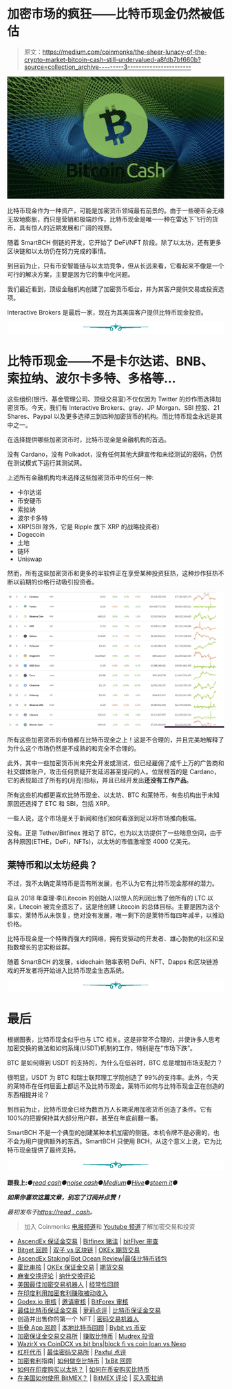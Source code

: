 # 加密市场的疯狂——比特币现金仍然被低估

> 原文：<https://medium.com/coinmonks/the-sheer-lunacy-of-the-crypto-market-bitcoin-cash-still-undervalued-a8fdb7bf660b?source=collection_archive---------3----------------------->

![](img/af43c614f43102942036883fb0e67f25.png)

比特币现金作为一种资产，可能是加密货币领域最有前景的。由于一些硬币会无缘无故地膨胀，而只是营销和极端炒作，比特币现金是唯一一种在雷达下飞行的货币，具有惊人的近期发展和广阔的视野。

随着 SmartBCH 侧链的开发，它开始了 DeFi/NFT 阶段。除了以太坊，还有更多区块链和以太坊仍在努力完成的事情。

到目前为止，只有币安智能链与以太坊竞争，但从长远来看，它看起来不像是一个可行的解决方案，主要是因为它的集中化问题。

我们最近看到，顶级金融机构创建了加密货币柜台，并为其客户提供交易或投资选项。

Interactive Brokers 是最后一家，现在为其美国客户提供比特币现金投资。

![](img/f45130952a53784172d47cb34123d59a.png)

# 比特币现金——不是卡尔达诺、BNB、索拉纳、波尔卡多特、多格等…

这些组织(银行、基金管理公司、顶级交易室)不仅仅因为 Twitter 的炒作而选择加密货币。今天，我们有 Interactive Brokers、gray、JP Morgan、SBI 控股、21 Shares、Paypal 以及更多选择三到四种加密货币的机构。而比特币现金永远是其中之一。

在选择提供哪些加密货币时，比特币现金是金融机构的首选。

没有 Cardano，没有 Polkadot，没有任何其他大肆宣传和未经测试的密码，仍然在测试模式下运行其测试网。

上述所有金融机构均未选择这些加密货币中的任何一种:

*   卡尔达诺
*   币安硬币
*   索拉纳
*   波尔卡多特
*   XRP(SBI 除外，它是 Ripple 旗下 XRP 的战略投资者)
*   Dogecoin
*   土地
*   链环
*   Uniswap

然而，所有这些加密货币和更多的半软件正在享受某种投资狂热，这种炒作狂热不断以前期的价格行动吸引投资者。

![](img/e666c6800207b1a3dc1d0382cb6ad14d.png)

所有这些加密货币的市值都在比特币现金之上！这是不合理的，并且完美地解释了为什么这个市场仍然是不成熟的和完全不合理的。

此外，其中一些加密货币尚未完全开发或测试，但已经雇佣了成千上万的广告商和社交媒体账户，攻击任何质疑开发延迟甚至提问的人。位居榜首的是 Cardano，它的表现超过了所有的(月亮)指标，并且已经开发出**还没有工作产品**。

所有这些机构都更喜欢比特币现金、以太坊、BTC 和莱特币，有些机构出于未知原因还选择了 ETC 和 SBI，包括 XRP。

一些人说，这个市场是关于新闻和他们如何看涨到足以将市场推向极端。

没有。正是 Tether/Bitfinex 推动了 BTC，也为以太坊提供了一些喘息空间，由于各种原因(ETHE，DeFi，NFTs)，以太坊的市值激增至 4000 亿美元。

## 莱特币和以太坊经典？

不过，我不太确定莱特币是否有所发展，也不认为它有比特币现金那样的潜力。

自从 2018 年查理·李(Litecoin 的创始人)以惊人的利润出售了他所有的 LTC 以来，Litecoin 被完全遗忘了，这是他创建 Litecoin 的总体目标。主要是因为这个事实，莱特币从未恢复，绝对没有发展，唯一剩下的是莱特币每四年减半，以推动价格。

比特币现金是一个特殊而强大的网络，拥有受驱动的开发者、雄心勃勃的社区和呈指数增长的忠实粉丝群。

随着 SmartBCH 的发展，sidechain 赔率表明 DeFi、NFT、Dapps 和区块链游戏的开发者将开始进入比特币现金生态系统。

![](img/f45130952a53784172d47cb34123d59a.png)

# 最后

根据图表，比特币现金似乎也与 LTC 相关。这是非常不合理的，并使许多人思考加密交换的做法和如何系绳(USDT)机制的工作，特别是在“市场下跌”。

BTC 是如何得到 USDT 的支持的，为什么在低谷时，BTC 总是增加市场支配力？

很明显，USDT 为 BTC 和瑞士联邦理工学院创造了 99%的支持率。此外，今天的莱特币在任何层面上都远不及比特币现金。莱特币如何与比特币现金正在创造的东西相提并论？

到目前为止，比特币现金已经为数百万人长期采用加密货币创造了条件。它有 100%的把握保持其大部分用户群，甚至在年底前翻一番。

SmartBCH 不是一个典型的创建某种本机加密的侧链。本机令牌不是必需的，也不会为用户提供额外的东西。SmartBCH 只使用 BCH，从这个意义上说，它为比特币现金提供了最终支持。

![](img/f45130952a53784172d47cb34123d59a.png)

**跟我上:***●*[*read cash*](https://read.cash/@Pantera)*●*[*noise cash*](https://noise.cash/u/Pantera99)*●*[*Medium*](/@panterabch)*●*[*Hive*](https://hive.blog/@pantera1)*●*[*steem it*](https://steemit.com/@pantera1)*●*

***如果你喜欢这篇文章，别忘了订阅并点赞！***

*最初发布于*[*https://read . cash*](https://read.cash/@Pantera/the-sheer-lunacy-of-the-crypto-market-bitcoin-cash-still-undervalued-125c9161)*。*

> 加入 Coinmonks [电报频道](https://t.me/coincodecap)和 [Youtube 频道](https://www.youtube.com/channel/UCbyDhTbOiKh2iUMKBi4-4Zg)了解加密交易和投资

*   [AscendEx 保证金交易](https://blog.coincodecap.com/ascendex-margin-trading) | [Bitfinex 赌注](https://blog.coincodecap.com/bitfinex-staking) | [bitFlyer 审查](https://blog.coincodecap.com/bitflyer-review)
*   [Bitget 回顾](https://blog.coincodecap.com/bitget-review) | [双子 vs 区块链](https://blog.coincodecap.com/gemini-vs-blockfi) | [OKEx 期货交易](https://blog.coincodecap.com/okex-futures-trading)
*   [AscendEx Staking](https://blog.coincodecap.com/ascendex-staking)|[Bot Ocean Review](https://blog.coincodecap.com/bot-ocean-review)|[最佳比特币钱包](https://blog.coincodecap.com/bitcoin-wallets-india)
*   [霍比审核](https://blog.coincodecap.com/huobi-review) | [OKEx 保证金交易](https://blog.coincodecap.com/okex-margin-trading) | [期货交易](https://blog.coincodecap.com/futures-trading)
*   [麻雀交换评论](https://blog.coincodecap.com/sparrow-exchange-review) | [纳什交换评论](https://blog.coincodecap.com/nash-exchange-review)
*   [美国最佳加密交易机器人](https://blog.coincodecap.com/crypto-trading-bots-in-the-us) | [经常性回顾](https://blog.coincodecap.com/changelly-review)
*   [在印度利用加密套利赚取被动收入](https://blog.coincodecap.com/crypto-arbitrage-in-india)
*   [Godex.io 审核](/coinmonks/godex-io-review-7366086519fb) | [邀请审核](/coinmonks/invity-review-70f3030c0502) | [BitForex 审核](https://blog.coincodecap.com/bitforex-review)
*   [最佳比特币保证金交易](/coinmonks/bitcoin-margin-trading-exchange-bcbfcbf7b8e3) | [萝莉点评](/coinmonks/lolli-review-e6ddc7895ad8) | [比特币保证金交易](https://blog.coincodecap.com/bityard-margin-trading)
*   创造并出售你的第一个 NFT | [密码交易机器人](https://blog.coincodecap.com/best-crypto-trading-bots)
*   [折叠 App 回顾](https://blog.coincodecap.com/fold-app-review) | [本地比特币回顾](/coinmonks/localbitcoins-review-6cc001c6ed56) | [Bybit vs 币安](https://blog.coincodecap.com/bybit-binance-moonxbt)
*   [加密保证金交易交易所](/coinmonks/crypto-margin-trading-exchanges-428b1f7ad108) | [赚取比特币](/coinmonks/earn-bitcoin-6e8bd3c592d9) | [Mudrex 投资](https://blog.coincodecap.com/mudrex-invest-review-the-best-way-to-invest-in-crypto)
*   [WazirX vs CoinDCX vs bit bns](/coinmonks/wazirx-vs-coindcx-vs-bitbns-149f4f19a2f1)|[block fi vs coin loan vs Nexo](/coinmonks/blockfi-vs-coinloan-vs-nexo-cb624635230d)
*   [杠杆代币](/coinmonks/leveraged-token-3f5257808b22) | [最佳密码交易所](/coinmonks/crypto-exchange-dd2f9d6f3769) | [Paxful 点评](/coinmonks/paxful-review-4daf2354ab70)
*   [加密套利](/coinmonks/crypto-arbitrage-guide-how-to-make-money-as-a-beginner-62bfe5c868f6)指南| [如何做空比特币](/coinmonks/how-to-short-bitcoin-568a2d0b4ae5) | [1xBit 回顾](https://blog.coincodecap.com/1xbit-review)
*   [如何在印度购买以太坊？](https://blog.coincodecap.com/buy-ethereum-in-india) | [如何在币安购买比特币](https://blog.coincodecap.com/buy-bitcoin-binance)
*   [在美国如何使用 BitMEX？](https://blog.coincodecap.com/use-bitmex-in-usa) | [BitMEX 评论](https://blog.coincodecap.com/bitmex-review) | [买入索拉纳](https://blog.coincodecap.com/buy-solana)